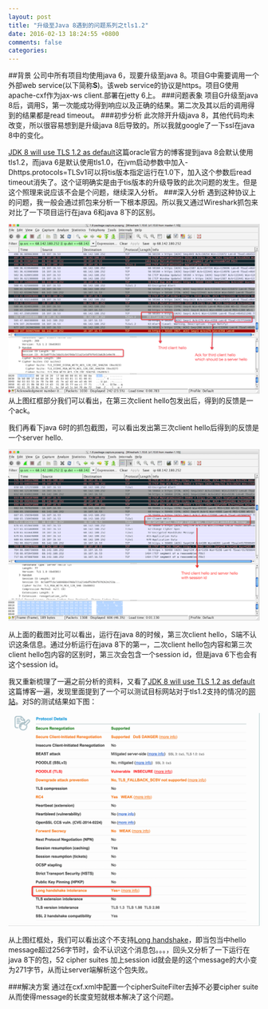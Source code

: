```yaml
---
layout: post
title: "升级至Java 8遇到的问题系列之tls1.2"
date: 2016-02-13 18:24:55 +0800
comments: false
categories: 
---
```

##背景
公司中所有项目均使用java 6，现要升级至java 8。项目G中需要调用一个外部web service(以下简称**S**)。该web service的协议是https。项目G使用apache-cxf作为jax-ws client.部署在jetty 6上。
###问题表象
项目G升级至java 8后，调用S，第一次能成功得到响应以及正确的结果。第二次及其以后的调用得到的结果都是read timeout。
###初步分析
此次除开升级java 8，其他代码均未改变，所以很容易想到是升级java 8后导致的。所以我就google了一下ssl在java 8中的变化。

[JDK 8 will use TLS 1.2 as default](https://blogs.oracle.com/java-platform-group/entry/java_8_will_use_tls)这篇oracle官方的博客提到java 8会默认使用tls1.2，而java 6是默认使用tls1.0，在jvm启动参数中加入-Dhttps.protocols=TLSv1可以将tis版本指定运行在1.0下，加入这个参数后read timeout消失了。这个证明确实是由于tis版本的升级导致的此次问题的发生。但是这个照理来说应该不会是个问题，继续深入分析。
###深入分析
遇到这种协议上的问题，我一般会通过抓包来分析一下根本原因。所以我又通过Wireshark抓包来对比了一下项目运行在java 6和java 8下的区别。

![1.8](../images/1.8_tls_capture.png)
从上图红框部分我们可以看出，在第三次client hello包发出后，得到的反馈是一个ack。

我们再看下java 6时的抓包截图，可以看出发出第三次client hello后得到的反馈是一个server hello.

![1.6](../images/1.6_tls_capture.png)

从上面的截图对比可以看出，运行在java 8的时候，第三次client hello，S端不认识这条信息。通过分析运行在java 8下的第一，二次client hello包内容和第三次client hello包内容的区别时，第三次会包含一个session id，但是java 6下也会有这个session id。

我又重新梳理了一遍之前分析的资料，又看了[JDK 8 will use TLS 1.2 as default](https://blogs.oracle.com/java-platform-group/entry/java_8_will_use_tls)这篇博客一遍，发现里面提到了一个可以测试目标网站对于tls1.2支持的情况的[网站](https://www.ssllabs.com/ssltest/analyze.html)。对S的测试结果如下图：

![tls_analyze](../images/java_8_tls_problem/tls_analyze_for_gs.png)

从上图红框处，我们可以看出这个不支持[Long handshake](https://github.com/ssllabs/research/wiki/Long-Handshake-Intolerance)，即当包当中hello message超过256字节时，会不认识这个消息包。。。，回头又分析了一下运行在java 8下的包，52 cipher suites 加上session id就会是的这个message的大小变为271字节，从而让server端解析这个包失败。

###解决方案
通过在cxf.xml中配置一个cipherSuiteFilter去掉不必要cipher suite从而使得message的长度变短就根本解决了这个问题。